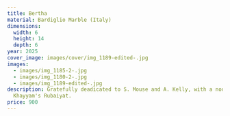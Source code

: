 ```yaml
---
title: Bertha
material: Bardiglio Marble (Italy)
dimensions:
  width: 6
  height: 14
  depth: 6
year: 2025
cover_image: images/cover/img_1189-edited-.jpg
images:
  - images/img_1185-2-.jpg
  - images/img_1180-2-.jpg
  - images/img_1189-edited-.jpg
description: Gratefully deadicated to S. Mouse and A. Kelly, with a nod to Omar
  Khayyam's Rubaiyat.
price: 900
---
```


